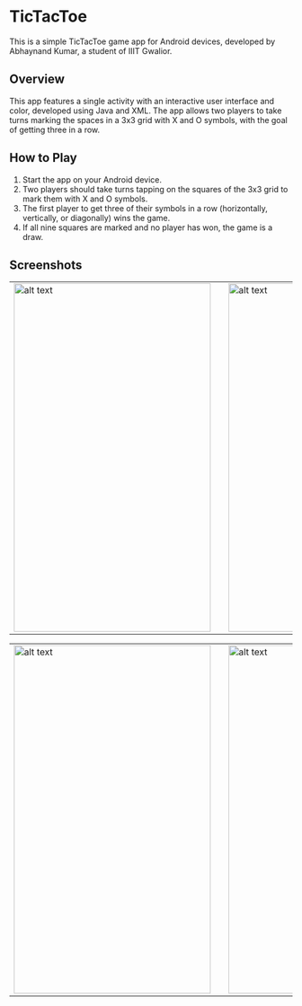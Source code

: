 # TicTacToe
This is a simple TicTacToe game app for Android devices, developed by Abhaynand Kumar, a student of IIIT Gwalior.

## Overview
This app features a single activity with an interactive user interface and color, developed using Java and XML. The app allows two players to take turns marking the spaces in a 3x3 grid with X and O symbols, with the goal of getting three in a row.

## How to Play
1. Start the app on your Android device.
2. Two players should take turns tapping on the squares of the 3x3 grid to mark them with X and O symbols.
3. The first player to get three of their symbols in a row (horizontally, vertically, or diagonally) wins the game.
4. If all nine squares are marked and no player has won, the game is a draw.

## Screenshots

<table>
  <tr>
    <td>
      <img src="https://user-images.githubusercontent.com/90234695/218738960-0b59690a-fe29-4554-8f2a-2a5a7ce8f8eb.png" alt="alt text" width="350" height="620">
          </td>
    <td width="150px"></td>
    <td>
      <img src="https://user-images.githubusercontent.com/90234695/218738956-4cd57656-3c21-491f-be30-572a23e42817.png" alt="alt text" width="350" height="620">
    </td>
  </tr>
</table>
<table>
  <tr>
    <td>
      <img src="https://user-images.githubusercontent.com/90234695/218738947-d37d502e-9b54-475d-bddd-23b149ac3dde.png" alt="alt text" width="350" height="620">
    </td>
    <td width="150px"></td>
    <td>
      <img src="https://user-images.githubusercontent.com/90234695/218738951-d9afd4ac-3793-4f02-b219-c783451fd0c7.png" alt="alt text" width="350" height="620">
    </td>
  </tr>
</table>

